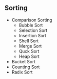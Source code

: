 ## Sorting

- Comparison Sorting
  - Bubble Sort
  - Selection Sort
  - Insertion Sort
  - Shell Sort
  - Merge Sort
  - Quck Sort
  - Heap Sort
- Bucket Sort
- Counting Sort
- Radix Sort
